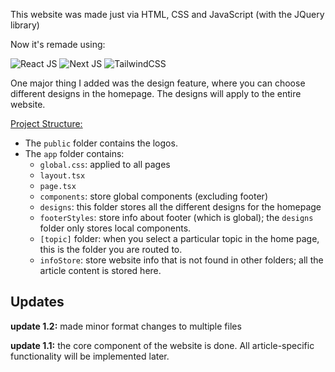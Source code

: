This website was made just via HTML, CSS and JavaScript (with the JQuery library)

Now it's remade using:

![React JS](https://img.shields.io/badge/React-20232A?style=for-the-badge&logo=react&logoColor=61DAFB") ![Next JS](https://img.shields.io/badge/Next-black?style=for-the-badge&logo=next.js&logoColor=white) ![TailwindCSS](https://img.shields.io/badge/tailwindcss-%2338B2AC.svg?style=for-the-badge&logo=tailwind-css&logoColor=white)

One major thing I added was the design feature, where you can choose different designs in the homepage. The designs will apply to the entire website.

<u>Project Structure:</u>

- The `public` folder contains the logos.
- The `app` folder contains:
    - `global.css`: applied to all pages
    - `layout.tsx`
    - `page.tsx`
    - `components`: store global components (excluding footer)
    - `designs`: this folder stores all the different designs for the homepage
    - `footerStyles`: store info about footer (which is global); the `designs` folder only stores local components.
    - `[topic]` folder: when you select a particular topic in the home page, this is the folder you are routed to.
    - `infoStore`: store website info that is not found in other folders; all the article content is stored here.

## Updates

<b>update 1.2:</b> made minor format changes to multiple files

<b>update 1.1:</b> the core component of the website is done. All article-specific functionality will be implemented later.